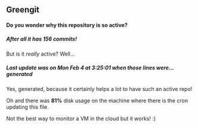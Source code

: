 ## Greengit

#### Do you wonder why this repository is so active?

##### After all it has 156 commits!

But is it *really* active? Well...

##### Last update was on Mon Feb 4 at 3:25:01 when those lines were... generated

Yes, generated, because it certainly helps a lot to have such an active repo!

Oh and there was **81%** disk usage on the machine
where there is the cron updating this file.

Not the best way to monitor a VM in the cloud but it works! :)
